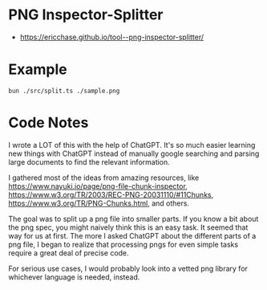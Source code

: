# PNG Inspector-Splitter

- https://ericchase.github.io/tool--png-inspector-splitter/

# Example

```
bun ./src/split.ts ./sample.png
```

# Code Notes

I wrote a LOT of this with the help of ChatGPT. It's so much easier learning new things with ChatGPT instead of manually google searching and parsing large documents to find the relevant information.

I gathered most of the ideas from amazing resources, like https://www.nayuki.io/page/png-file-chunk-inspector, https://www.w3.org/TR/2003/REC-PNG-20031110/#11Chunks, https://www.w3.org/TR/PNG-Chunks.html, and others.

The goal was to split up a png file into smaller parts. If you know a bit about the png spec, you might naively think this is an easy task. It seemed that way for us at first. The more I asked ChatGPT about the different parts of a png file, I began to realize that processing pngs for even simple tasks require a great deal of precise code.

For serious use cases, I would probably look into a vetted png library for whichever language is needed, instead.
